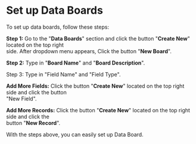 
# Set up Data Boards

To set up data boards, follow these steps:  

**Step 1:** Go to the "**Data Boards**" section and click the button "**Create New**" located on the top right  
side. After dropdown menu appears, Click the button "**New Board**".  

**Step 2:** Type in "**Board Name**" and "**Board Description**".  

Step 3: Type in "Field Name" and "Field Type".  

**Add More Fields:** Click the button "**Create New**" located on the top right side and click the button  
"New Field".  

**Add More Records:** Click the button "**Create New**" located on the top right side and click the  
button "**New Record**".  

With the steps above, you can easily set up Data Board.  



